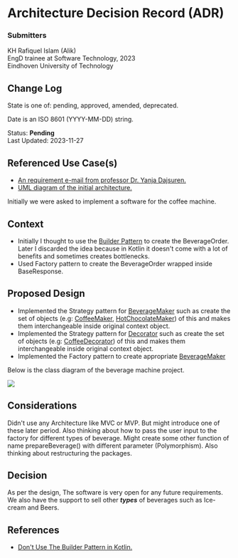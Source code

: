 # Architecture Decision Record (ADR)
### Submitters

KH Rafiquel Islam (Alik) <br>
EngD trainee at Software Technology, 2023 <br>
Eindhoven University of Technology

## Change Log

State is one of: pending, approved, amended, deprecated.

Date is an ISO 8601 (YYYY-MM-DD) string.

Status: **Pending** <br>
Last Updated: 2023-11-27

## Referenced Use Case(s)

- [An requirement e-mail from professor Dr. Yanja Dajsuren.](https://www.google.com)
- [UML diagram of the initial architecture.]()

Initially we were asked to implement a software for the coffee machine. 

## Context

- Initially I thought to use the [Builder Pattern](https://refactoring.guru/design-patterns/builder) to create the BeverageOrder. Later I discarded the idea because in Kotlin it doesn't come with a lot of benefits and sometimes creates bottlenecks.
- Used Factory pattern to create the BeverageOrder wrapped inside BaseResponse.

## Proposed Design

- Implemented the Strategy pattern for [BeverageMaker](https://github.com/alik7-cmd/beverage_maker/blob/master/src/main/kotlin/common/maker/BeverageMaker.kt) such as create the set of objects (e.g: [CoffeeMaker](https://github.com/alik7-cmd/beverage_maker/blob/master/src/main/kotlin/coffee/CoffeeMaker.kt), [HotChocolateMaker](https://github.com/alik7-cmd/beverage_maker/blob/master/src/main/kotlin/chocolate/HotChocolateMaker.kt)) of this and makes them interchangeable inside original context object.
- Implemented the Strategy pattern for [Decorator](https://github.com/alik7-cmd/beverage_maker/blob/master/src/main/kotlin/common/decorator/Decorator.kt) such as create the set of objects (e.g: [CoffeeDecorator](https://github.com/alik7-cmd/beverage_maker/blob/master/src/main/kotlin/coffee/CoffeeDecorator.kt)) of this and makes them interchangeable inside original context object.
- Implemented the Factory pattern to create appropriate [BeverageMaker](https://github.com/alik7-cmd/beverage_maker/blob/master/src/main/kotlin/common/maker/BeverageMaker.kt)

Below is the class diagram of the beverage machine project.

![](D:\HotChocolate.png)

## Considerations

Didn't use any Architecture like MVC or MVP. But might introduce one of these later period. Also thinking about how to pass the user input to the factory for different types of beverage.
Might create some other function of name prepareBeverage() with different parameter (Polymorphism). Also thinking about restructuring the packages.

## Decision

As per the design, The software is very open for any future requirements. 
We also have the support to sell other _**types**_ of beverages such as Ice-cream and Beers. 


## References
- [Don't Use The Builder Pattern in Kotlin.](https://backendhance.com/en/blog/2021/dont-use-builder-in-kotlin/)




